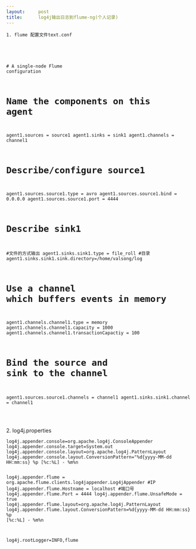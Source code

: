 ```yaml
---
layout:     post
title:      log4j输出日志到flume-ng(个人记录)
---
```

<div id="article_content" class="article_content clearfix csdn-tracking-statistics" data-pid="blog" data-mod="popu_307" data-dsm="post">
								            <link rel="stylesheet" href="https://csdnimg.cn/release/phoenix/template/css/ck_htmledit_views-f76675cdea.css">
						<div class="htmledit_views" id="content_views">
                
<pre><code class="language-html">1. flume 配置文件text.conf</code></pre><pre><code class="language-html">
</code></pre><pre><code class="language-html"># A single-node Flume configuration

# Name the components on this agent
agent1.sources = source1
agent1.sinks = sink1
agent1.channels = channel1

# Describe/configure source1
agent1.sources.source1.type = avro
agent1.sources.source1.bind = 0.0.0.0
agent1.sources.source1.port = 4444

# Describe sink1
#文件的方式输出
agent1.sinks.sink1.type = file_roll
#目录
agent1.sinks.sink1.sink.directory=/home/valsong/log

# Use a channel which buffers events in memory
agent1.channels.channel1.type = memory
agent1.channels.channel1.capacity = 1000
agent1.channels.channel1.transactionCapactiy = 100

# Bind the source and sink to the channel
agent1.sources.source1.channels = channel1
agent1.sinks.sink1.channel = channel1</code></pre>
<p><br></p>
<p>2. log4j.properties</p>
<p></p><pre><code class="language-html">log4j.appender.console=org.apache.log4j.ConsoleAppender
log4j.appender.console.target=System.out
log4j.appender.console.layout=org.apache.log4j.PatternLayout
log4j.appender.console.layout.ConversionPattern="%d{yyyy-MM-dd HH:mm:ss} %p [%c:%L] - %m%n
 
log4j.appender.flume = org.apache.flume.clients.log4jappender.Log4jAppender
#IP
log4j.appender.flume.Hostname = localhost
#端口号
log4j.appender.flume.Port = 4444
log4j.appender.flume.UnsafeMode = true
log4j.appender.flume.layout=org.apache.log4j.PatternLayout
log4j.appender.flume.layout.ConversionPattern=%d{yyyy-MM-dd HH:mm:ss} %p [%c:%L] - %m%n

log4j.rootLogger=INFO,flume</code></pre><br><br><p><br></p>
            </div>
                </div>